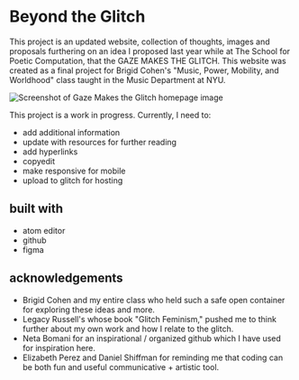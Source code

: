 # Beyond the Glitch
This project is an updated website, collection of thoughts, images and proposals furthering on an idea I proposed last year while at The School for Poetic Computation, that the GAZE MAKES THE GLITCH. This website was created as a final project for Brigid Cohen's "Music, Power, Mobility, and Worldhood" class taught in the Music Department at NYU.

![Screenshot of Gaze Makes the Glitch homepage image](https://github.com/cyberwitch666/Beyond-the-Glitch/blob/main/images/homepage.png)

This project is a work in progress. Currently, I need to:
* add additional information
* update with resources for further reading
* add hyperlinks
* copyedit
* make responsive for mobile
* upload to glitch for hosting

## built with
* atom editor
* github
* figma

## acknowledgements
* Brigid Cohen and my entire class who held such a safe open container for exploring these ideas and more.
* Legacy Russell's whose book "Glitch Feminism," pushed me to think further about my own work and how I relate to the glitch.
* Neta Bomani for an inspirational / organized github which I have used for inspiration here.
* Elizabeth Perez and Daniel Shiffman for reminding me that coding can be both fun and useful communicative + artistic tool.
